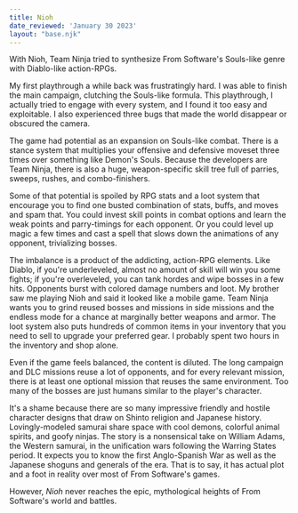 ```yaml
---
title: Nioh
date_reviewed: 'January 30 2023'
layout: "base.njk"
---
```


With Nioh, Team Ninja tried to synthesize From Software's Souls-like genre with Diablo-like action-RPGs.

My first playthrough a while back was frustratingly hard. I was able to finish the main campaign, clutching the Souls-like formula. This playthrough, I actually tried to engage with every system, and I found it too easy and exploitable. I also experienced three bugs that made the world disappear or obscured the camera.

The game had potential as an expansion on Souls-like combat. There is a stance system that multiplies your offensive and defensive moveset three times over something like Demon's Souls. Because the developers are Team Ninja, there is also a huge, weapon-specific skill tree full of parries, sweeps, rushes, and combo-finishers.

Some of that potential is spoiled by RPG stats and a loot system that encourage you to find one busted combination of stats, buffs, and moves and spam that. You could invest skill points in combat options and learn the weak points and parry-timings for each opponent. Or you could level up magic a few times and cast a spell that slows down the animations of any opponent, trivializing bosses.

The imbalance is a product of the addicting, action-RPG elements. Like Diablo, if you're underleveled, almost no amount of skill will win you some fights; if you're overleveled, you can tank hordes and wipe bosses in a few hits. Opponents burst with colored damage numbers and loot. My brother saw me playing Nioh and said it looked like a mobile game. Team Ninja wants you to grind reused bosses and missions in side missions and the endless mode for a chance at marginally better weapons and armor. The loot system also puts hundreds of common items in your inventory that you need to sell to upgrade your preferred gear. I probably spent two hours in the inventory and shop alone.

Even if the game feels balanced, the content is diluted. The long campaign and DLC missions reuse a lot of opponents, and for every relevant mission, there is at least one optional mission that reuses the same environment. Too many of the bosses are just humans similar to the player's character.

It's a shame because there are so many impressive friendly and hostile character designs that draw on Shinto religion and Japanese history. Lovingly-modeled samurai share space with cool demons, colorful animal spirits, and goofy ninjas. The story is a nonsensical take on William Adams, the Western samurai, in the unification wars following the Warring States period. It expects you to know the first Anglo-Spanish War as well as the Japanese shoguns and generals of the era. That is to say, it has actual plot and a foot in reality over most of From Software's games.

However, _Nioh_ never reaches the epic, mythological heights of From Software's world and battles.